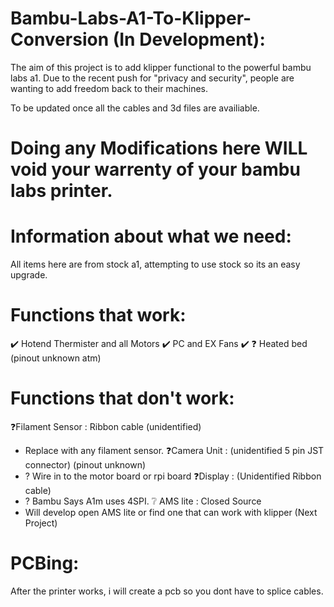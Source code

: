 # Bambu-Labs-A1-To-Klipper-Conversion (In Development):

The aim of this project is to add klipper functional to the powerful bambu labs a1.
Due to the recent push for "privacy and security", people are wanting to add freedom back to their machines.

To be updated once all the cables and 3d files are availiable.


# Doing any Modifications here WILL void your warrenty of your bambu labs printer.

# Information about what we need:
All items here are from stock a1, attempting to use stock so its an easy upgrade.


# Functions that work:
✔️ Hotend Thermister and all Motors
✔️ PC and EX Fans
✔️
❓ Heated bed (pinout unknown atm)
# Functions that don't work:
❓Filament Sensor : Ribbon cable (unidentified)
- Replace with any filament sensor.
❓Camera Unit : (unidentified 5 pin JST connector) (pinout unknown)
- ? Wire in to the motor board or rpi board
❓Display : (Unidentified Ribbon cable)
- ? Bambu Says A1m uses 4SPI.
❔ AMS lite : Closed Source
- Will develop open AMS lite or find one that can work with klipper (Next Project)

# PCBing:
After the printer works, i will create a pcb so you dont have to splice cables.

